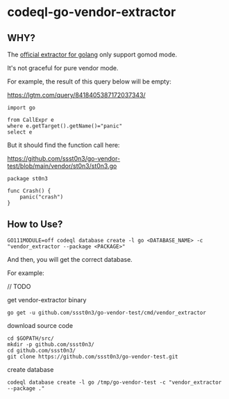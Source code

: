 # codeql-go-vendor-extractor

## WHY?

The [official extractor for golang](https://github.com/github/codeql-go/tree/cd1e14ed09f4b56229b5c4fb7797203193b93897/extractor/cli/go-extractor) only support gomod mode.

It's not graceful for pure vendor mode.

For example, the result of this query below will be empty:

https://lgtm.com/query/8418405387172037343/

```
import go

from CallExpr e
where e.getTarget().getName()="panic"
select e
```

But it should find the function call here:

https://github.com/ssst0n3/go-vendor-test/blob/main/vendor/st0n3/st0n3.go

```
package st0n3

func Crash() {
    panic("crash")
}
```



## How to Use?

```
GO111MODULE=off codeql database create -l go <DATABASE_NAME> -c "vendor_extractor --package <PACKAGE>"
```

And then, you will get the correct database.

For example:

// TODO

get vendor-extractor binary
```
go get -u github.com/ssst0n3/go-vendor-test/cmd/vendor_extractor
```

download source code
```
cd $GOPATH/src/
mkdir -p github.com/ssst0n3/
cd github.com/ssst0n3/
git clone https://github.com/ssst0n3/go-vendor-test.git
```

create database
```
codeql database create -l go /tmp/go-vendor-test -c "vendor_extractor --package ."
```
